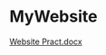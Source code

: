 # MyWebsite
[Website Pract.docx](https://github.com/GauriParab21/MyWebsite/files/7233161/Website.Pract.docx)
